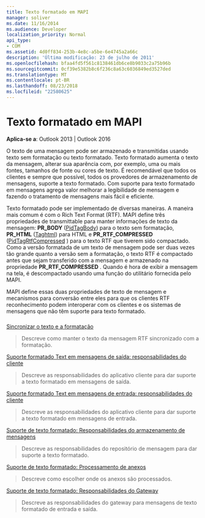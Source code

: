 ```yaml
---
title: Texto formatado em MAPI
manager: soliver
ms.date: 11/16/2014
ms.audience: Developer
localization_priority: Normal
api_type:
- COM
ms.assetid: 4d0ff834-253b-4e8c-a5be-6e4745a2a66c
description: 'Última modificação: 23 de julho de 2011'
ms.openlocfilehash: bfaa4fd5f561c8138461db6ce8b9033c2a75b96b
ms.sourcegitcommit: 0cf39e5382b8c6f236c8a63c6036849ed3527ded
ms.translationtype: MT
ms.contentlocale: pt-BR
ms.lasthandoff: 08/23/2018
ms.locfileid: "22580625"
---
```

# <a name="formatted-text-in-mapi"></a>Texto formatado em MAPI

  
  
**Aplica-se a**: Outlook 2013 | Outlook 2016 
  
O texto de uma mensagem pode ser armazenado e transmitidas usando texto sem formatação ou texto formatado. Texto formatado aumenta o texto da mensagem, alterar sua aparência com, por exemplo, uma ou mais fontes, tamanhos de fonte ou cores de texto. É recomendável que todos os clientes e sempre que possível, todos os provedores de armazenamento de mensagens, suporte a texto formatado. Com suporte para texto formatado em mensagens agrega valor melhorar a legibilidade de mensagem e fazendo o tratamento de mensagens mais fácil e eficiente.
  
Texto formatado pode ser implementado de diversas maneiras. A maneira mais comum é com o Rich Text Format (RTF). MAPI define três propriedades de transmittable para manter informações de texto da mensagem: **PR_BODY** ([PidTagBody](pidtagbody-canonical-property.md)) para o texto sem formatação, **PR_HTML** ([Taghtml](pidtaghtml-canonical-property.md)) para HTML e **PR_RTF_COMPRESSED** ([PidTagRtfCompressed](pidtagrtfcompressed-canonical-property.md) ) para o texto RTF que tiverem sido compactado. Como a versão formatada de um texto de mensagem pode ser duas vezes tão grande quanto a versão sem a formatação, o texto RTF é compactado antes que sejam transferido com a mensagem e armazenado na propriedade **PR_RTF_COMPRESSED** . Quando é hora de exibir a mensagem na tela, é descompactado usando uma função do utilitário fornecida pelo MAPI. 
  
MAPI define essas duas propriedades de texto de mensagem e mecanismos para conversão entre eles para que os clientes RTF reconhecimento podem interoperar com os clientes e os sistemas de mensagens que não têm suporte para texto formatado.
  
### 

[Sincronizar o texto e a formatação](synchronizing-text-and-formatting.md)
  
> Descreve como manter o texto da mensagem RTF sincronizado com a formatação.
    
[Suporte formatado Text em mensagens de saída: responsabilidades do cliente](supporting-formatted-text-in-outgoing-messages-client-responsibilities.md)
  
> Descreve as responsabilidades do aplicativo cliente para dar suporte a texto formatado em mensagens de saída.
    
[Suporte formatado Text em mensagens de entrada: responsabilidades do cliente](supporting-formatted-text-in-incoming-messages-client-responsibilities.md)
  
> Descreve as responsabilidades do aplicativo cliente para dar suporte a texto formatado em mensagens de entrada.
    
[Suporte de texto formatado: Responsabilidades do armazenamento de mensagens](supporting-formatted-text-message-store-responsibilities.md)
  
> Descreve as responsabilidades do repositório de mensagem para dar suporte a texto formatado.
    
[Suporte de texto formatado: Processamento de anexos](supporting-formatted-text-rendering-attachments.md)
  
> Descreve como escolher onde os anexos são processados.
    
[Suporte de texto formatado: Responsabilidades do Gateway](supporting-formatted-text-gateway-responsibilities.md)
  
> Descreve as responsabilidades do gateway para mensagens de texto formatado de entrada e saída.
    


